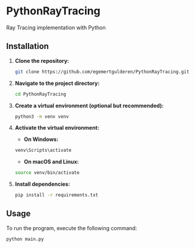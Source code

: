 # PythonRayTracing

Ray Tracing implementation with Python

## Installation

1. **Clone the repository:**

   ```bash
   git clone https://github.com/egemertgulderen/PythonRayTracing.git
   ```

2. **Navigate to the project directory:**

   ```bash
   cd PythonRayTracing
   ```

3. **Create a virtual environment (optional but recommended):**

   ```bash
   python3 -m venv venv
   ```

4. **Activate the virtual environment:**

   - **On Windows:**

   ```bash
   venv\Scripts\activate
   ```

   - **On macOS and Linux:**

   ```bash
   source venv/bin/activate
   ```

5. **Install dependencies:**

   ```bash
   pip install -r requirements.txt
   ```

## Usage

To run the program, execute the following command:

```bash
python main.py
```
